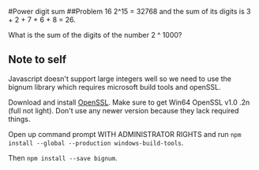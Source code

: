 #Power digit sum
##Problem 16 
2^15 = 32768 and the sum of its digits is 3 + 2 + 7 + 6 + 8 = 26.

What is the sum of the digits of the number 2 ^ 1000?

## Note to self
Javascript doesn't support large integers well so we need to use the bignum library which requires microsoft build 
tools and openSSL.

Download and install [OpenSSL](http://slproweb.com/products/Win32OpenSSL.html). Make sure to get Win64 OpenSSL v1.0
.2n (full not light). Don't use any newer version because they lack required things.

Open up command prompt WITH ADMINISTRATOR RIGHTS and run `npm install --global --production windows-build-tools`.

Then `npm install --save bignum`.

